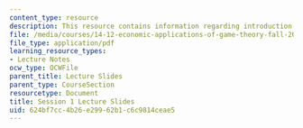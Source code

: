 ```yaml
---
content_type: resource
description: This resource contains information regarding introduction.
file: /media/courses/14-12-economic-applications-of-game-theory-fall-2012/624bf7cc4b26e29962b1c6c9814ceae5_MIT14_12F12_Slides1.pdf
file_type: application/pdf
learning_resource_types:
- Lecture Notes
ocw_type: OCWFile
parent_title: Lecture Slides
parent_type: CourseSection
resourcetype: Document
title: Session 1 Lecture Slides
uid: 624bf7cc-4b26-e299-62b1-c6c9814ceae5
---
```

